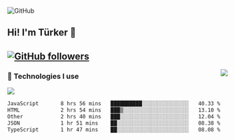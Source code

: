 ![GitHub](https://github.com/turkwr/turkwr/assets/63150613/e5462c44-ccab-48a0-8a33-9f1ea91ff35d)
<!-- ## Hi! I'm Türker 🖐️ -->
##  Hi! I'm Türker 👋
## [![GitHub followers](https://img.shields.io/github/followers/turkwr?color=333&label=Follow&logo=github&logoColor=fff&style=flat-square)](https://github.com/turkwr?tab=followers)
<a href="https://discord.com/users/162740870607536128">
 <img src="https://lanyard.cnrad.dev/api/162740870607536128?hideTimestamp=true&idleMessage=Just%20chillin'%20at%20the%20moment&bg=161a23&animated=true" align="right" />
</a>

### 🧠 Technologies I use
![](https://skillicons.dev/icons?i=js,ts,py,php,html,css,tailwind,bootstrap,nodejs,express,react,nextjs&theme=dark&perline=4)

<!--START_SECTION:waka-->

```txt
JavaScript       8 hrs 56 mins   ██████████░░░░░░░░░░░░░░░   40.33 %
HTML             2 hrs 54 mins   ███▒░░░░░░░░░░░░░░░░░░░░░   13.10 %
Other            2 hrs 40 mins   ███░░░░░░░░░░░░░░░░░░░░░░   12.04 %
JSON             1 hr 51 mins    ██░░░░░░░░░░░░░░░░░░░░░░░   08.38 %
TypeScript       1 hr 47 mins    ██░░░░░░░░░░░░░░░░░░░░░░░   08.08 %
```

<!--END_SECTION:waka-->
